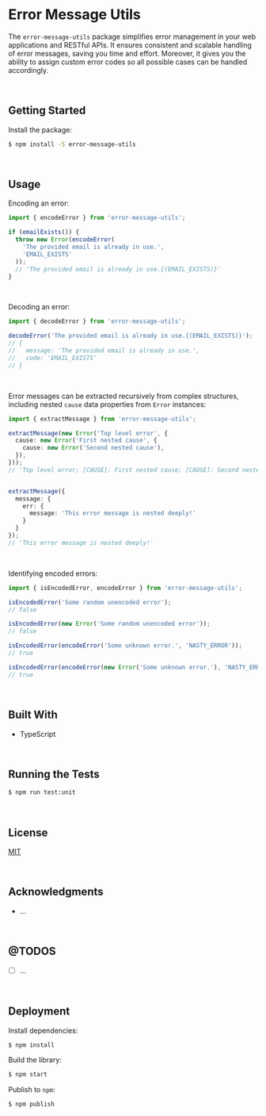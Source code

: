 # Error Message Utils

The `error-message-utils` package simplifies error management in your web applications and RESTful APIs. It ensures consistent and scalable handling of error messages, saving you time and effort.  Moreover, it gives you the ability to assign custom error codes so all possible cases can be handled accordingly.





</br>

## Getting Started

Install the package:
```bash
$ npm install -S error-message-utils
```





</br>

## Usage

Encoding an error:

```typescript
import { encodeError } from 'error-message-utils';

if (emailExists()) {
  throw new Error(encodeError(
    'The provided email is already in use.', 
    'EMAIL_EXISTS'
  ));
  // 'The provided email is already in use.{(EMAIL_EXISTS)}'
}
```


<br/>

Decoding an error:

```typescript
import { decodeError } from 'error-message-utils';

decodeError('The provided email is already in use.{(EMAIL_EXISTS)}');
// {
//   message: 'The provided email is already in use.',
//   code: 'EMAIL_EXISTS'
// }
```


<br/>

Error messages can be extracted recursively from complex structures, including nested `cause` data properties from `Error` instances:

```typescript
import { extractMessage } from 'error-message-utils';

extractMessage(new Error('Top level error', {
  cause: new Error('First nested cause', {
    cause: new Error('Second nested cause'),
  }),
}));
// 'Top level error; [CAUSE]: First nested cause; [CAUSE]: Second nested cause'


extractMessage({ 
  message: { 
    err: { 
      message: 'This error message is nested deeply!'
    } 
  } 
});
// 'This error message is nested deeply!'
```


<br/>

Identifying encoded errors:

```typescript
import { isEncodedError, encodeError } from 'error-message-utils';

isEncodedError('Some random unencoded error');
// false

isEncodedError(new Error('Some random unencoded error'));
// false

isEncodedError(encodeError('Some unknown error.', 'NASTY_ERROR'));
// true

isEncodedError(encodeError(new Error('Some unknown error.'), 'NASTY_ERROR'));
// true
```


<br/>

## Built With

- TypeScript




<br/>

## Running the Tests

```bash
$ npm run test:unit
```





<br/>

## License

[MIT](https://choosealicense.com/licenses/mit/)





<br/>

## Acknowledgments

- ...





<br/>

## @TODOS

- [ ] ...





<br/>

## Deployment

Install dependencies:
```bash
$ npm install
```


Build the library:
```bash
$ npm start
```


Publish to `npm`:
```bash
$ npm publish
```
